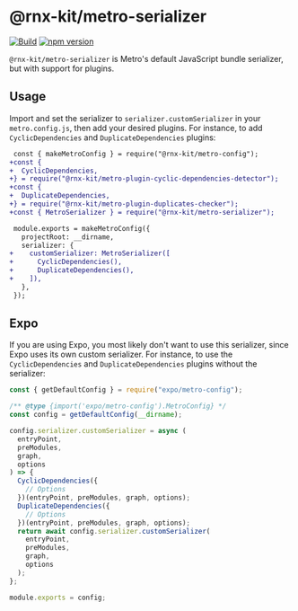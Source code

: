 # @rnx-kit/metro-serializer

[![Build](https://github.com/microsoft/rnx-kit/actions/workflows/build.yml/badge.svg)](https://github.com/microsoft/rnx-kit/actions/workflows/build.yml)
[![npm version](https://img.shields.io/npm/v/@rnx-kit/metro-serializer)](https://www.npmjs.com/package/@rnx-kit/metro-serializer)

`@rnx-kit/metro-serializer` is Metro's default JavaScript bundle serializer, but
with support for plugins.

## Usage

Import and set the serializer to `serializer.customSerializer` in your
`metro.config.js`, then add your desired plugins. For instance, to add
`CyclicDependencies` and `DuplicateDependencies` plugins:

```diff
 const { makeMetroConfig } = require("@rnx-kit/metro-config");
+const {
+  CyclicDependencies,
+} = require("@rnx-kit/metro-plugin-cyclic-dependencies-detector");
+const {
+  DuplicateDependencies,
+} = require("@rnx-kit/metro-plugin-duplicates-checker");
+const { MetroSerializer } = require("@rnx-kit/metro-serializer");

 module.exports = makeMetroConfig({
   projectRoot: __dirname,
   serializer: {
+    customSerializer: MetroSerializer([
+      CyclicDependencies(),
+      DuplicateDependencies(),
+    ]),
   },
 });
```

## Expo

If you are using Expo, you most likely don't want to use this serializer, since
Expo uses its own custom serializer. For instance, to use the
`CyclicDependencies` and `DuplicateDependencies` plugins without the serializer:

```js
const { getDefaultConfig } = require("expo/metro-config");

/** @type {import('expo/metro-config').MetroConfig} */
const config = getDefaultConfig(__dirname);

config.serializer.customSerializer = async (
  entryPoint,
  preModules,
  graph,
  options
) => {
  CyclicDependencies({
    // Options
  })(entryPoint, preModules, graph, options);
  DuplicateDependencies({
    // Options
  })(entryPoint, preModules, graph, options);
  return await config.serializer.customSerializer(
    entryPoint,
    preModules,
    graph,
    options
  );
};

module.exports = config;
```
